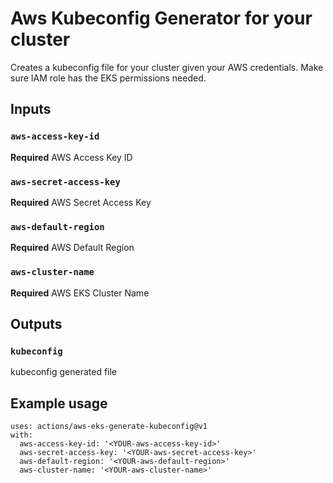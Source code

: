 # Aws Kubeconfig Generator for your cluster

Creates a kubeconfig file for your cluster given your AWS credentials. Make sure IAM role has the EKS permissions needed.

## Inputs

### `aws-access-key-id`

**Required** AWS Access Key ID 

### `aws-secret-access-key`

**Required** AWS Secret Access Key

### `aws-default-region`

**Required** AWS Default Region

### `aws-cluster-name`

**Required** AWS EKS Cluster Name

## Outputs

### `kubeconfig`

kubeconfig generated file

## Example usage

```
uses: actions/aws-eks-generate-kubeconfig@v1
with:
  aws-access-key-id: '<YOUR-aws-access-key-id>'
  aws-secret-access-key: '<YOUR-aws-secret-access-key>'
  aws-default-region: '<YOUR-aws-default-region>'
  aws-cluster-name: '<YOUR-aws-cluster-name>'
```